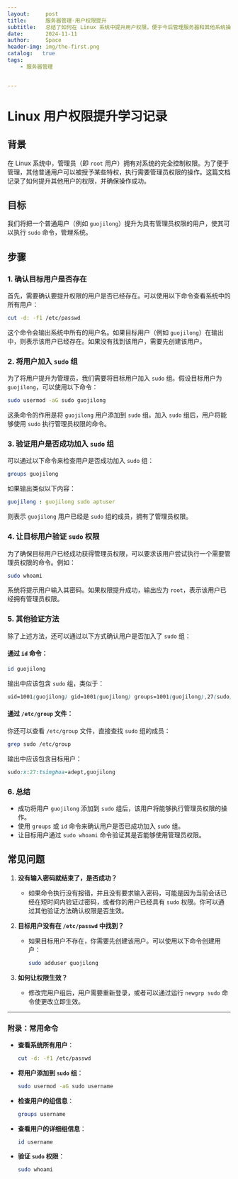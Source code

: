 ```yaml
---
layout:     post
title:      服务器管理-用户权限提升
subtitle:   总结了如何在 Linux 系统中提升用户权限，便于今后管理服务器和其他系统操作。
date:       2024-11-11
author:     Space
header-img: img/the-first.png
catalog:   true
tags:
    - 服务器管理


---
```




# Linux 用户权限提升学习记录

## 背景

在 Linux 系统中，管理员（即 `root` 用户）拥有对系统的完全控制权限。为了便于管理，其他普通用户可以被授予某些特权，执行需要管理员权限的操作。这篇文档记录了如何提升其他用户的权限，并确保操作成功。

## 目标

我们将把一个普通用户（例如 `guojilong`）提升为具有管理员权限的用户，使其可以执行 `sudo` 命令，管理系统。

## 步骤

### 1. **确认目标用户是否存在**

首先，需要确认要提升权限的用户是否已经存在。可以使用以下命令查看系统中的所有用户：

```bash
cut -d: -f1 /etc/passwd
```

这个命令会输出系统中所有的用户名。如果目标用户（例如 `guojilong`）在输出中，则表示该用户已经存在。如果没有找到该用户，需要先创建该用户。

### 2. **将用户加入 `sudo` 组**

为了将用户提升为管理员，我们需要将目标用户加入 `sudo` 组。假设目标用户为 `guojilong`，可以使用以下命令：

```bash
sudo usermod -aG sudo guojilong
```

这条命令的作用是将 `guojilong` 用户添加到 `sudo` 组。加入 `sudo` 组后，用户将能够使用 `sudo` 执行管理员权限的命令。

### 3. **验证用户是否成功加入 `sudo` 组**

可以通过以下命令来检查用户是否成功加入 `sudo` 组：

```bash
groups guojilong
```

如果输出类似以下内容：

```yaml
guojilong : guojilong sudo aptuser
```

则表示 `guojilong` 用户已经是 `sudo` 组的成员，拥有了管理员权限。

### 4. **让目标用户验证 `sudo` 权限**

为了确保目标用户已经成功获得管理员权限，可以要求该用户尝试执行一个需要管理员权限的命令。例如：

```bash
sudo whoami
```

系统将提示用户输入其密码。如果权限提升成功，输出应为 `root`，表示该用户已经拥有管理员权限。

### 5. **其他验证方法**

除了上述方法，还可以通过以下方式确认用户是否加入了 `sudo` 组：

#### 通过 `id` 命令：

```bash
id guojilong
```

输出中应该包含 `sudo` 组，类似于：

```scss
uid=1001(guojilong) gid=1001(guojilong) groups=1001(guojilong),27(sudo)
```

#### 通过 `/etc/group` 文件：

你还可以查看 `/etc/group` 文件，直接查找 `sudo` 组的成员：

```bash
grep sudo /etc/group
```

输出中应该包含目标用户：

```ruby
sudo:x:27:tsinghua-adept,guojilong
```

### 6. **总结**

- 成功将用户 `guojilong` 添加到 `sudo` 组后，该用户将能够执行管理员权限的操作。
- 使用 `groups` 或 `id` 命令来确认用户是否已成功加入 `sudo` 组。
- 让目标用户通过 `sudo whoami` 命令验证其是否能够使用管理员权限。

## 常见问题

1. **没有输入密码就结束了，是否成功？**

   - 如果命令执行没有报错，并且没有要求输入密码，可能是因为当前会话已经在短时间内验证过密码，或者你的用户已经具有 `sudo` 权限。你可以通过其他验证方法确认权限是否生效。

2. **目标用户没有在 `/etc/passwd` 中找到？**

   - 如果目标用户不存在，你需要先创建该用户。可以使用以下命令创建用户：

     ```bash
     sudo adduser guojilong
     ```

3. **如何让权限生效？**

   - 修改完用户组后，用户需要重新登录，或者可以通过运行 `newgrp sudo` 命令使更改立即生效。

------

### 附录：常用命令

- **查看系统所有用户**：

  ```bash
  cut -d: -f1 /etc/passwd
  ```

- **将用户添加到 `sudo` 组**：

  ```bash
  sudo usermod -aG sudo username
  ```

- **检查用户的组信息**：

  ```bash
  groups username
  ```

- **查看用户的详细组信息**：

  ```bash
  id username
  ```

- **验证 `sudo` 权限**：

  ```bash
  sudo whoami
  ```
